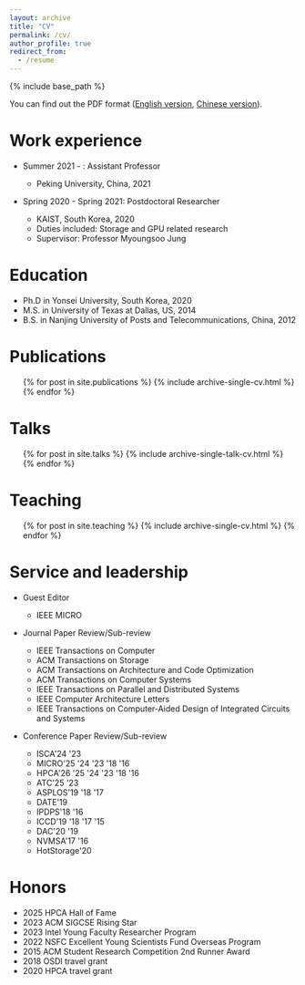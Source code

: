 ```yaml
---
layout: archive
title: "CV"
permalink: /cv/
author_profile: true
redirect_from:
  - /resume
---
```


{% include base_path %}

You can find out the PDF format ([English version](https://github.com/jiezhang-camel/jiezhang-camel.github.io/blob/master/CV-2020-US2.pdf), [Chinese version](https://github.com/jiezhang-camel/jiezhang-camel.github.io/blob/master/CV-2020-China2.pdf)).

Work experience
======
* Summer 2021 - : Assistant Professor
  * Peking University, China, 2021

* Spring 2020 - Spring 2021: Postdoctoral Researcher
  * KAIST, South Korea, 2020
  * Duties included: Storage and GPU related research
  * Supervisor: Professor Myoungsoo Jung

Education
======
* Ph.D in Yonsei University, South Korea, 2020
* M.S. in University of Texas at Dallas, US, 2014
* B.S. in Nanjing University of Posts and Telecommunications, China, 2012

<!-- Skills
======
* Skill 1
* Skill 2
  * Sub-skill 2.1
  * Sub-skill 2.2
  * Sub-skill 2.3
* Skill 3 -->

Publications
======
  <ul>{% for post in site.publications %}
    {% include archive-single-cv.html %}
  {% endfor %}</ul>
  
Talks
======
  <ul>{% for post in site.talks %}
    {% include archive-single-talk-cv.html %}
  {% endfor %}</ul>
  
Teaching
======
  <ul>{% for post in site.teaching %}
    {% include archive-single-cv.html %}
  {% endfor %}</ul>
  
Service and leadership
======
* Guest Editor
   * IEEE MICRO

* Journal Paper Review/Sub-review
  * IEEE Transactions on Computer
  * ACM Transactions on Storage
  * ACM Transactions on Architecture and Code Optimization
  * ACM Transactions on Computer Systems
  * IEEE Transactions on Parallel and Distributed Systems
  * IEEE Computer Architecture Letters
  * IEEE Transactions on Computer-Aided Design of Integrated Circuits and Systems

* Conference Paper Review/Sub-review
  * ISCA'24 '23
  * MICRO'25 '24 '23 '18 '16
  * HPCA'26 '25 '24 '23 '18 '16
  * ATC'25 '23
  * ASPLOS'19 '18 '17
  * DATE'19
  * IPDPS'18 '16
  * ICCD'19 '18 '17 '15
  * DAC'20 '19
  * NVMSA'17 '16
  * HotStorage'20

Honors
======
* 2025 HPCA Hall of Fame
* 2023 ACM SIGCSE Rising Star
* 2023 Intel Young Faculty Researcher Program
* 2022 NSFC Excellent Young Scientists Fund Overseas Program
* 2015 ACM Student Research Competition 2nd Runner Award
* 2018 OSDI travel grant
* 2020 HPCA travel grant
